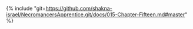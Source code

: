 {% include "git+https://github.com/shakna-israel/NecromancersApprentice.git/docs/015-Chapter-Fifteen.md#master" %}
